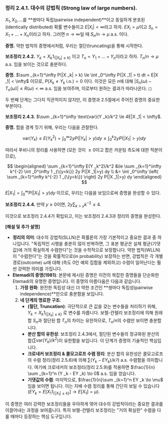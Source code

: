 ### **정리 2.4.1. 대수의 강법칙 (Strong law of large numbers).**

$X _1, X _2, \dots$를 **쌍마다 독립(pairwise independent)**이고 동일하게 분포된(identically distributed) 확률 변수들이고 $E|X _i| < \infty$라고 하자. $EX _i = \mu$이고 $S _n = X _1 + \dots + X _n$이라고 하자. 그러면 $n \to \infty$일 때 $S _n/n \to \mu$ a.s. 이다.

**증명.** 약한 법칙의 증명에서처럼, 우리는 절단(truncating)을 통해 시작한다.

**보조정리 2.4.2.** $Y _k = X _k 1 _{\{|X _k| \le k\}}$ 이고 $T _n = Y _1 + \dots + Y _n$이라고 하자. $T _n/n \to \mu$ a.s. 임을 보이는 것으로 충분하다.

**증명.** $\sum _{k=1}^\infty P(|X _k| > k) \le \int _0^\infty P(|X _1| > t) dt = E|X _1| < \infty$ 이므로, $P(X _k \neq Y _k \text{ i.o.}) = 0$ 이다. 이것은 모든 $n$에 대해 $|S _n(\omega) - T _n(\omega)| \le R(\omega) < \infty$ a.s. 임을 보여주며, 이로부터 원하는 결과가 따라나온다. ◻

두 번째 단계는 그다지 직관적이지 않지만, 이 증명과 2.5절에서 주어진 증명의 중요한 부분이다.

**보조정리 2.4.3.** $\sum _{k=1}^\infty \text{var}(Y _k)/k^2 \le 4E|X _1| < \infty$.

**증명.** 합을 경계 짓기 위해, 우리는 다음을 관찰한다.

$$ \text{var}(Y _k) \le E(Y _k^2) = \int _0^\infty 2y P(|Y _k|>y) dy \le \int _0^k 2y P(|X _1|>y) dy $$

따라서 푸비니의 정리를 사용하면 (모든 것이 $\ge 0$이고 합은 카운팅 측도에 대한 적분이므로),

$$ \begin{aligned} \sum _{k=1}^\infty E(Y _k^2)/k^2 &\le \sum _{k=1}^\infty k^{-2} \int _0^\infty 1 _{\{y<k\}} 2y P(|X _1|>y) dy \\ 
&= \int _0^\infty \left( \sum _{k=1}^\infty k^{-2} 1 _{\{y<k\}} \right) 2y P(|X _1|>y) dy \end{aligned} $$

$E|X _1| = \int _0^\infty P(|X _1|>y) dy$ 이므로, 우리는 다음을 보임으로써 증명을 완성할 수 있다.

**보조정리 2.4.4.** 만약 $y \ge 0$이면, $2y \sum _{k>y} k^{-2} \le 4$.

이것으로 보조정리 2.4.4가 확립되고, 이는 보조정리 2.4.3과 정리의 증명을 완성한다.

**[해설 및 추가 설명]**

*   **정리의 의미**: 대수의 강법칙(SLLN)은 확률론의 가장 기본적이고 중요한 결과 중 하나입니다. "독립적인 시행을 충분히 많이 반복하면, 그 표본 평균은 실제 평균(기댓값)에 거의 확실하게 수렴한다"는 것을 수학적으로 보장합니다. 약한 법칙(WLLN)이 "수렴한다"는 것을 확률적으로(in probability) 보장하는 반면, 강법칙은 각 개별 경로(outcome) $\omega$에 대해 (측도 0인 예외 집합을 제외하고) 수렴이 일어난다는 훨씬 강력한 의미를 가집니다.
*   **Etemadi의 증명(1981)**: 본문에 제시된 증명은 이전의 복잡한 증명들을 단순화한 Etemadi의 유명한 증명입니다. 이 증명의 아름다움은 다음과 같습니다.
    1.  **가정 완화**: 완전한 독립성 대신 더 약한 조건인 **쌍마다 독립성(pairwise independence)**만으로 충분함을 보입니다.
    2.  **네 단계의 명료한 구조**:
        *   **(절단, Truncation)**: 극단적으로 큰 값을 갖는 변수들을 처리하기 위해, $Y _k = X _k 1 _{\{|X _k| \le k\}}$ 로 변수를 자릅니다. 보렐-칸텔리 보조정리에 의해 원래 합 $S _n$과 절단된 합 $T _n$의 차이는 유한하므로, $T _n/n$의 수렴만 보이면 충분합니다.
        *   **분산 합의 유한성**: 보조정리 2.4.3에서, 절단된 변수들의 정규화된 분산의 합($\sum \text{var}(Y _k)/k^2$)이 유한함을 보입니다. 이 단계가 증명의 기술적인 핵심입니다.
        *   **크로네커 보조정리 & 콜모고로프 수렴 정리**: 분산 합의 유한성은 콜모고로프의 수렴 정리(정리 2.5.6)에 의해 $\sum (Y _k - EY _k)/k$가 a.s. 수렴함을 의미합니다. 여기에 크로네커의 보조정리(정리 2.5.9)를 적용하면 $\frac{1}{n} \sum _{k=1}^n (Y _k - EY _k) \to 0$ a.s. 임을 얻습니다.
        *   **기댓값의 수렴**: 마지막으로, $\frac{1}{n}\sum _{k=1}^n EY _k \to \mu$ 임을 보이면 됩니다. 이는 지배 수렴 정리를 통해 간단히 보일 수 있습니다 ($EY _k = E[X _1 1 _{\{|X _1| \le k\}}] \to E[X _1]=\mu$).

이 증명은 여러 강력한 보조정리들을 우아하게 엮어 대수의 강법칙이라는 중요한 결과를 이끌어내는 과정을 보여줍니다. 특히 보렐-칸텔리 보조정리는 "거의 확실한" 수렴을 다룰 때마다 등장하는 핵심 도구입니다.
